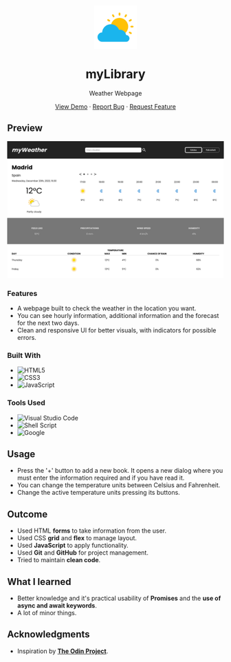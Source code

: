 <div align="center">
    <img alt="logo" src="./readme-assets/webpage-icon.png" style="height: 100px">
    <h1>myLibrary </h1>
    <p>Weather Webpage</p>
    <p>
        <a href="https://jotafer19.github.io/weather-app/" target="_blank" rel="noreferrer noopener">View Demo</a> · 
        <a href="https://github.com/jotafer19/tic-tac-toe/issues" target="_blank" rel="noreferrer noopener">Report Bug</a> ·
        <a href="https://github.com/jotafer19/tic-tac-toe/issues" target="_blank" rel="noreferrer noopener"> Request Feature</a>
    </p>
</div>

## Preview

<div style="text-align: center"><img alt="Project Preview" src="./readme-assets/preview.png"></div>

### Features

- A webpage built to check the weather in the location you want.
- You can see hourly information, additional information and the forecast for the next two days.
- Clean and responsive UI for better visuals, with indicators for possible errors.

### Built With

- ![HTML5](https://img.shields.io/badge/html5-%23E34F26.svg?style=for-the-badge&logo=html5&logoColor=white)
- ![CSS3](https://img.shields.io/badge/css3-%231572B6.svg?style=for-the-badge&logo=css3&logoColor=white)
- ![JavaScript](https://img.shields.io/badge/javascript-%23323330.svg?style=for-the-badge&logo=javascript&logoColor=%23F7DF1E)

### Tools Used

- ![Visual Studio Code](https://img.shields.io/badge/Visual%20Studio%20Code-0078d7.svg?style=for-the-badge&logo=visual-studio-code&logoColor=white)
- ![Shell Script](https://img.shields.io/badge/Terminal-%23121011.svg?style=for-the-badge&logo=gnu-bash&logoColor=white)
- ![Google](https://img.shields.io/badge/google-4285F4?style=for-the-badge&logo=google&logoColor=white)

## Usage

- Press the '+' button to add a new book. It opens a new dialog where you must enter the information required and if you have read it.
- You can change the temperature units between Celsius and Fahrenheit.
- Change the active temperature units pressing its buttons.

## Outcome

- Used HTML **forms** to take information from the user.
- Used CSS **grid** and **flex** to manage layout.
- Used **JavaScript** to apply functionality.
- Used **Git** and **GitHub** for project management.
- Tried to maintain **clean code**.

## What I learned

- Better knowledge and it's practical usability of **Promises** and the **use of async and await keywords**.
- A lot of minor things.

## Acknowledgments

- Inspiration by [**The Odin Project**](https://www.theodinproject.com/lessons/node-path-javascript-weather-app).
